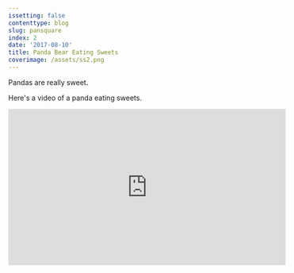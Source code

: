 ```yaml
---
issetting: false
contenttype: blog
slug: pansquare
index: 2
date: '2017-08-10'
title: Panda Bear Eating Sweets
coverimage: /assets/ss2.png
---
```


Pandas are really sweet.

Here's a video of a panda eating sweets.

<iframe width="560" height="315" src="https://www.youtube.com/embed/4n0xNbfJLR8" frameborder="0" allowfullscreen></iframe>

